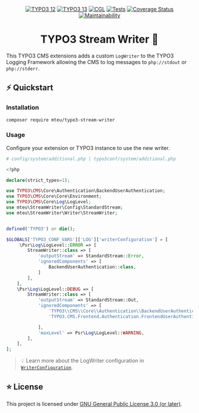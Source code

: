 <div align="center">

[![TYPO3 12](https://img.shields.io/badge/TYPO3-12-orange.svg)](https://get.typo3.org/version/12)
[![TYPO3 13](https://img.shields.io/badge/TYPO3-13-orange.svg)](https://get.typo3.org/version/13)
[![CGL](https://github.com/mteu/typo3-stream-writer/actions/workflows/cgl.yaml/badge.svg)](https://github.com/mteu/typo3-stream-writer/actions/workflows/cgl.yaml)
[![Tests](https://github.com/mteu/typo3-stream-writer/actions/workflows/tests.yaml/badge.svg?branch=main)](https://github.com/mteu/typo3-stream-writer/actions/workflows/tests.yaml)
[![Coverage Status](https://coveralls.io/repos/github/mteu/typo3-stream-writer/badge.svg?branch=main)](https://coveralls.io/github/mteu/typo3-stream-writer?branch=main)
[![Maintainability](https://api.codeclimate.com/v1/badges/edd606b0c4de053a2762/maintainability)](https://codeclimate.com/github/mteu/typo3-stream-writer/maintainability)

# TYPO3 Stream Writer 📜
</div>

This TYPO3 CMS extensions adds a custom `LogWriter` to the TYPO3 Logging Framework allowing the CMS to log messages to
`php://stdout` or `php://stderr`.

## ⚡️ Quickstart

### Installation
```bash
composer require mteu/typo3-stream-writer
```

### Usage
Configure your extension or TYPO3 instance to use the new writer.

```php
# config/system/additional.php | typo3conf/system/additional.php

<?php

declare(strict_types=1);

use TYPO3\CMS\Core\Authentication\BackendUserAuthentication;
use TYPO3\CMS\Core\Core\Environment;
use TYPO3\CMS\Core\Log\LogLevel;
use mteu\StreamWriter\Config\StandardStream;
use mteu\StreamWriter\Writer\StreamWriter;


defined('TYPO3') or die();

$GLOBALS['TYPO3_CONF_VARS']['LOG']['writerConfiguration'] = [
     \Psr\Log\LogLevel::ERROR => [
        StreamWriter::class => [
            'outputStream' => StandardStream::Error,
            'ignoredComponents' => [
                BackendUserAuthentication::class,
            ]
        ],
    ],
    \Psr\Log\LogLevel::DEBUG => [
        StreamWriter::class => [
            'outputStream' => StandardStream::Out,
            'ignoredComponents' => [
                'TYPO3\\CMS\\Core\\Authentication\\BackendUserAuthentication',
                'TYPO3.CMS.Frontend.Authentication.FrontendUserAuthentication',

            ],
            'maxLevel' => Psr\Log\LogLevel::WARNING,
        ],
    ],
];
```
> 💡 Learn more about the LogWriter configuration in [`WriterConfiguration`](Documentation/writer-configuration.md).

## ⭐ License
This project is licensed under [GNU General Public License 3.0 (or later)](LICENSE).
